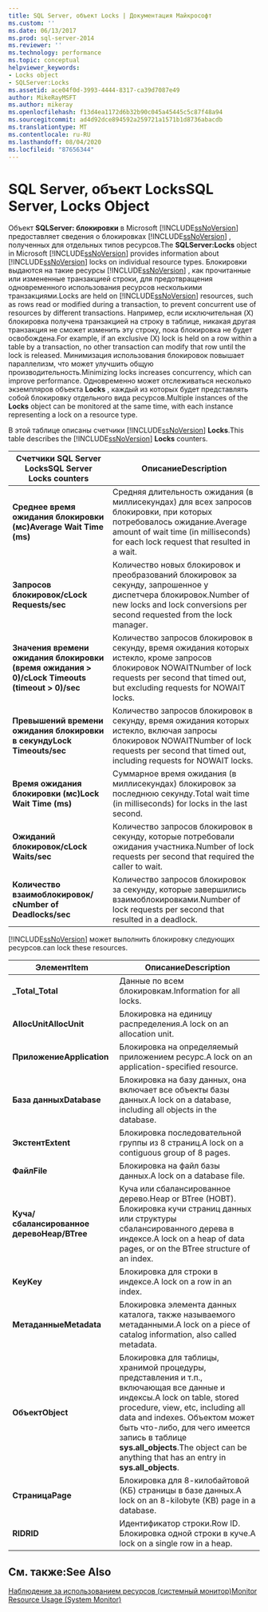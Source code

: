 ```yaml
---
title: SQL Server, объект Locks | Документация Майкрософт
ms.custom: ''
ms.date: 06/13/2017
ms.prod: sql-server-2014
ms.reviewer: ''
ms.technology: performance
ms.topic: conceptual
helpviewer_keywords:
- Locks object
- SQLServer:Locks
ms.assetid: ace04f0d-3993-4444-8317-ca39d7087e49
author: MikeRayMSFT
ms.author: mikeray
ms.openlocfilehash: f13d4ea1172d6b32b90c045a45445c5c87f48a94
ms.sourcegitcommit: ad4d92dce894592a259721a1571b1d8736abacdb
ms.translationtype: MT
ms.contentlocale: ru-RU
ms.lasthandoff: 08/04/2020
ms.locfileid: "87656344"
---
```

# <a name="sql-server-locks-object"></a><span data-ttu-id="be584-102">SQL Server, объект Locks</span><span class="sxs-lookup"><span data-stu-id="be584-102">SQL Server, Locks Object</span></span>
  <span data-ttu-id="be584-103">Объект **SQLServer: блокировки** в Microsoft [!INCLUDE[ssNoVersion](../../includes/ssnoversion-md.md)] предоставляет сведения о блокировках [!INCLUDE[ssNoVersion](../../includes/ssnoversion-md.md)] , полученных для отдельных типов ресурсов.</span><span class="sxs-lookup"><span data-stu-id="be584-103">The **SQLServer:Locks** object in Microsoft [!INCLUDE[ssNoVersion](../../includes/ssnoversion-md.md)] provides information about [!INCLUDE[ssNoVersion](../../includes/ssnoversion-md.md)] locks on individual resource types.</span></span> <span data-ttu-id="be584-104">Блокировки выдаются на такие ресурсы [!INCLUDE[ssNoVersion](../../includes/ssnoversion-md.md)] , как прочитанные или измененные транзакцией строки, для предотвращения одновременного использования ресурсов несколькими транзакциями.</span><span class="sxs-lookup"><span data-stu-id="be584-104">Locks are held on [!INCLUDE[ssNoVersion](../../includes/ssnoversion-md.md)] resources, such as rows read or modified during a transaction, to prevent concurrent use of resources by different transactions.</span></span> <span data-ttu-id="be584-105">Например, если исключительная (X) блокировка получена транзакцией на строку в таблице, никакая другая транзакция не сможет изменить эту строку, пока блокировка не будет освобождена.</span><span class="sxs-lookup"><span data-stu-id="be584-105">For example, if an exclusive (X) lock is held on a row within a table by a transaction, no other transaction can modify that row until the lock is released.</span></span> <span data-ttu-id="be584-106">Минимизация использования блокировок повышает параллелизм, что может улучшить общую производительность.</span><span class="sxs-lookup"><span data-stu-id="be584-106">Minimizing locks increases concurrency, which can improve performance.</span></span> <span data-ttu-id="be584-107">Одновременно может отслеживаться несколько экземпляров объекта **Locks** , каждый из которых будет представлять собой блокировку отдельного вида ресурсов.</span><span class="sxs-lookup"><span data-stu-id="be584-107">Multiple instances of the **Locks** object can be monitored at the same time, with each instance representing a lock on a resource type.</span></span>  
  
 <span data-ttu-id="be584-108">В этой таблице описаны счетчики [!INCLUDE[ssNoVersion](../../includes/ssnoversion-md.md)] **Locks**.</span><span class="sxs-lookup"><span data-stu-id="be584-108">This table describes the [!INCLUDE[ssNoVersion](../../includes/ssnoversion-md.md)] **Locks** counters.</span></span>  
  
|<span data-ttu-id="be584-109">Счетчики SQL Server Locks</span><span class="sxs-lookup"><span data-stu-id="be584-109">SQL Server Locks counters</span></span>|<span data-ttu-id="be584-110">Описание</span><span class="sxs-lookup"><span data-stu-id="be584-110">Description</span></span>|  
|-------------------------------|-----------------|  
|<span data-ttu-id="be584-111">**Среднее время ожидания блокировки (мс)**</span><span class="sxs-lookup"><span data-stu-id="be584-111">**Average Wait Time (ms)**</span></span>|<span data-ttu-id="be584-112">Средняя длительность ожидания (в миллисекундах) для всех запросов блокировки, при которых потребовалось ожидание.</span><span class="sxs-lookup"><span data-stu-id="be584-112">Average amount of wait time (in milliseconds) for each lock request that resulted in a wait.</span></span>|  
|<span data-ttu-id="be584-113">**Запросов блокировок/с**</span><span class="sxs-lookup"><span data-stu-id="be584-113">**Lock Requests/sec**</span></span>|<span data-ttu-id="be584-114">Количество новых блокировок и преобразований блокировок за секунду, запрошенное у диспетчера блокировок.</span><span class="sxs-lookup"><span data-stu-id="be584-114">Number of new locks and lock conversions per second requested from the lock manager.</span></span>|  
|<span data-ttu-id="be584-115">**Значения времени ожидания блокировки (время ожидания > 0)/с**</span><span class="sxs-lookup"><span data-stu-id="be584-115">**Lock Timeouts (timeout > 0)/sec**</span></span>|<span data-ttu-id="be584-116">Количество запросов блокировок в секунду, время ожидания которых истекло, кроме запросов блокировок NOWAIT</span><span class="sxs-lookup"><span data-stu-id="be584-116">Number of lock requests per second that timed out, but excluding requests for NOWAIT locks.</span></span>|  
|<span data-ttu-id="be584-117">**Превышений времени ожидания блокировки в секунду**</span><span class="sxs-lookup"><span data-stu-id="be584-117">**Lock Timeouts/sec**</span></span>|<span data-ttu-id="be584-118">Количество запросов блокировок в секунду, время ожидания которых истекло, включая запросы блокировок NOWAIT</span><span class="sxs-lookup"><span data-stu-id="be584-118">Number of lock requests per second that timed out, including requests for NOWAIT locks.</span></span>|  
|<span data-ttu-id="be584-119">**Время ожидания блокировки (мс)**</span><span class="sxs-lookup"><span data-stu-id="be584-119">**Lock Wait Time (ms)**</span></span>|<span data-ttu-id="be584-120">Суммарное время ожидания (в миллисекундах) блокировок за последнюю секунду.</span><span class="sxs-lookup"><span data-stu-id="be584-120">Total wait time (in milliseconds) for locks in the last second.</span></span>|  
|<span data-ttu-id="be584-121">**Ожиданий блокировок/с**</span><span class="sxs-lookup"><span data-stu-id="be584-121">**Lock Waits/sec**</span></span>|<span data-ttu-id="be584-122">Количество запросов блокировок в секунду, которые потребовали ожидания участника.</span><span class="sxs-lookup"><span data-stu-id="be584-122">Number of lock requests per second that required the caller to wait.</span></span>|  
|<span data-ttu-id="be584-123">**Количество взаимоблокировок/с**</span><span class="sxs-lookup"><span data-stu-id="be584-123">**Number of Deadlocks/sec**</span></span>|<span data-ttu-id="be584-124">Количество запросов блокировок за секунду, которые завершились взаимоблокировками.</span><span class="sxs-lookup"><span data-stu-id="be584-124">Number of lock requests per second that resulted in a deadlock.</span></span>|  
  
 [!INCLUDE[ssNoVersion](../../includes/ssnoversion-md.md)] <span data-ttu-id="be584-125">может выполнить блокировку следующих ресурсов.</span><span class="sxs-lookup"><span data-stu-id="be584-125">can lock these resources.</span></span>  
  
|<span data-ttu-id="be584-126">Элемент</span><span class="sxs-lookup"><span data-stu-id="be584-126">Item</span></span>|<span data-ttu-id="be584-127">Описание</span><span class="sxs-lookup"><span data-stu-id="be584-127">Description</span></span>|  
|----------|-----------------|  
|<span data-ttu-id="be584-128">**_Total**</span><span class="sxs-lookup"><span data-stu-id="be584-128">**_Total**</span></span>|<span data-ttu-id="be584-129">Данные по всем блокировкам.</span><span class="sxs-lookup"><span data-stu-id="be584-129">Information for all locks.</span></span>|  
|<span data-ttu-id="be584-130">**AllocUnit**</span><span class="sxs-lookup"><span data-stu-id="be584-130">**AllocUnit**</span></span>|<span data-ttu-id="be584-131">Блокировка на единицу распределения.</span><span class="sxs-lookup"><span data-stu-id="be584-131">A lock on an allocation unit.</span></span>|  
|<span data-ttu-id="be584-132">**Приложение**</span><span class="sxs-lookup"><span data-stu-id="be584-132">**Application**</span></span>|<span data-ttu-id="be584-133">Блокировка на определяемый приложением ресурс.</span><span class="sxs-lookup"><span data-stu-id="be584-133">A lock on an application-specified resource.</span></span>|  
|<span data-ttu-id="be584-134">**База данных**</span><span class="sxs-lookup"><span data-stu-id="be584-134">**Database**</span></span>|<span data-ttu-id="be584-135">Блокировка на базу данных, она включает все объекты базы данных.</span><span class="sxs-lookup"><span data-stu-id="be584-135">A lock on a database, including all objects in the database.</span></span>|  
|<span data-ttu-id="be584-136">**Экстент**</span><span class="sxs-lookup"><span data-stu-id="be584-136">**Extent**</span></span>|<span data-ttu-id="be584-137">Блокировка последовательной группы из 8 страниц.</span><span class="sxs-lookup"><span data-stu-id="be584-137">A lock on a contiguous group of 8 pages.</span></span>|  
|<span data-ttu-id="be584-138">**Файл**</span><span class="sxs-lookup"><span data-stu-id="be584-138">**File**</span></span>|<span data-ttu-id="be584-139">Блокировка на файл базы данных.</span><span class="sxs-lookup"><span data-stu-id="be584-139">A lock on a database file.</span></span>|  
|<span data-ttu-id="be584-140">**Куча/сбалансированное дерево**</span><span class="sxs-lookup"><span data-stu-id="be584-140">**Heap/BTree**</span></span>|<span data-ttu-id="be584-141">Куча или сбалансированное дерево.</span><span class="sxs-lookup"><span data-stu-id="be584-141">Heap or BTree (HOBT).</span></span> <span data-ttu-id="be584-142">Блокировка кучи страниц данных или структуры сбалансированного дерева в индексе.</span><span class="sxs-lookup"><span data-stu-id="be584-142">A lock on a heap of data pages, or on the BTree structure of an index.</span></span>|  
|<span data-ttu-id="be584-143">**Key**</span><span class="sxs-lookup"><span data-stu-id="be584-143">**Key**</span></span>|<span data-ttu-id="be584-144">Блокировка для строки в индексе.</span><span class="sxs-lookup"><span data-stu-id="be584-144">A lock on a row in an index.</span></span>|  
|<span data-ttu-id="be584-145">**Метаданные**</span><span class="sxs-lookup"><span data-stu-id="be584-145">**Metadata**</span></span>|<span data-ttu-id="be584-146">Блокировка элемента данных каталога, также называемого метаданными.</span><span class="sxs-lookup"><span data-stu-id="be584-146">A lock on a piece of catalog information, also called metadata.</span></span>|  
|<span data-ttu-id="be584-147">**Объект**</span><span class="sxs-lookup"><span data-stu-id="be584-147">**Object**</span></span>|<span data-ttu-id="be584-148">Блокировка для таблицы, хранимой процедуры, представления и т.п., включающая все данные и индексы.</span><span class="sxs-lookup"><span data-stu-id="be584-148">A lock on table, stored procedure, view, etc, including all data and indexes.</span></span> <span data-ttu-id="be584-149">Объектом может быть что-либо, для чего имеется запись в таблице **sys.all_objects**.</span><span class="sxs-lookup"><span data-stu-id="be584-149">The object can be anything that has an entry in **sys.all_objects**.</span></span>|  
|<span data-ttu-id="be584-150">**Страница**</span><span class="sxs-lookup"><span data-stu-id="be584-150">**Page**</span></span>|<span data-ttu-id="be584-151">Блокировка для 8-килобайтовой (КБ) страницы в базе данных.</span><span class="sxs-lookup"><span data-stu-id="be584-151">A lock on an 8-kilobyte (KB) page in a database.</span></span>|  
|<span data-ttu-id="be584-152">**RID**</span><span class="sxs-lookup"><span data-stu-id="be584-152">**RID**</span></span>|<span data-ttu-id="be584-153">Идентификатор строки.</span><span class="sxs-lookup"><span data-stu-id="be584-153">Row ID.</span></span> <span data-ttu-id="be584-154">Блокировка одной строки в куче.</span><span class="sxs-lookup"><span data-stu-id="be584-154">A lock on a single row in a heap.</span></span>|  
  
## <a name="see-also"></a><span data-ttu-id="be584-155">См. также:</span><span class="sxs-lookup"><span data-stu-id="be584-155">See Also</span></span>  
 [<span data-ttu-id="be584-156">Наблюдение за использованием ресурсов (системный монитор)</span><span class="sxs-lookup"><span data-stu-id="be584-156">Monitor Resource Usage &#40;System Monitor&#41;</span></span>](monitor-resource-usage-system-monitor.md)  
  
  

